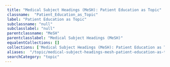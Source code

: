 ```yaml
--- 
 title: "Medical Subject Headings (MeSH): Patient Education as Topic" 
 classname:  "Patient_Education_as_Topic" 
 label: "Patient Education as Topic" 
 subclassname: "null" 
 subclasslabel: "null" 
 parentclassname: "MeSH" 
 parentclasslabel: "Medical Subject Headings (MeSH)" 
 equalentCollections: [] 
 collections: ['Medical Subject Headings (MeSH): Patient Education as Topic']
 aliases:  "/topic/medical-subject-headings-mesh-patient-education-as-topic"  
 searchCategory: "topic" 
---
```

